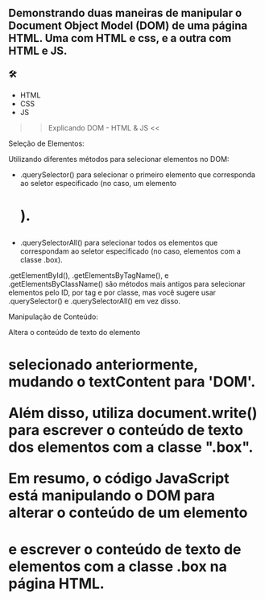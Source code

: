 ## Demonstrando duas maneiras de manipular o Document Object Model (DOM) de uma página HTML. Uma com HTML e css, e a outra com HTML e JS. 

### 🛠
- HTML
- CSS
- JS 

>> Explicando DOM - HTML & JS <<

 Seleção de Elementos: 

Utilizando diferentes métodos para selecionar elementos no DOM:

 - .querySelector() para selecionar o primeiro elemento que corresponda ao seletor especificado (no caso, um elemento <h1>).

- .querySelectorAll() para selecionar todos os elementos que correspondam ao seletor especificado (no caso, elementos com a classe .box).

 .getElementById(), .getElementsByTagName(), e .getElementsByClassName() são métodos mais antigos para selecionar elementos pelo ID, por tag e por classe, mas você sugere usar .querySelector() e .querySelectorAll() em vez disso.

  Manipulação de Conteúdo:

 Altera o conteúdo de texto do elemento <h1> selecionado anteriormente, mudando o textContent para 'DOM'.

 Além disso, utiliza document.write() para escrever o conteúdo de texto dos elementos com a classe ".box".

Em resumo, o código JavaScript está manipulando o DOM para alterar o conteúdo de um elemento <h1> e escrever o conteúdo de texto de elementos com a classe .box na página HTML.


